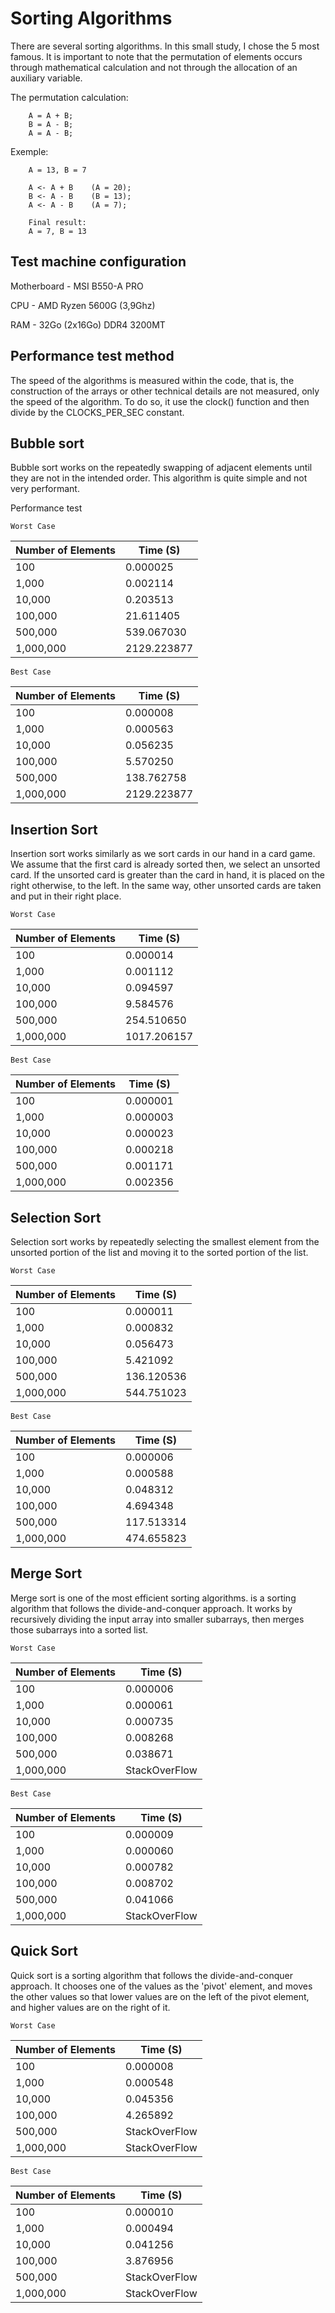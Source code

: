 # Sorting Algorithms

There are several sorting algorithms. In this small study, I chose the 5 most famous.
It is important to note that the permutation of elements occurs through mathematical calculation and not through the allocation of an auxiliary variable.

The permutation calculation:

```
    A = A + B;
    B = A - B;
    A = A - B;
```

Exemple:

```
    A = 13, B = 7

    A <- A + B    (A = 20);
    B <- A - B    (B = 13);
    A <- A - B    (A = 7);

    Final result:
    A = 7, B = 13
```

## Test machine configuration

Motherboard - MSI B550-A PRO

CPU - AMD Ryzen 5600G (3,9Ghz)

RAM - 32Go (2x16Go) DDR4 3200MT

## Performance test method

The speed of the algorithms is measured within the code, that is, the construction of the arrays or other technical details are not measured, only the speed of the algorithm. To do so, it use the clock() function and then divide by the CLOCKS_PER_SEC constant.

## Bubble sort

Bubble sort works on the repeatedly swapping of adjacent elements until they are not in the intended order.
This algorithm is quite simple and not very performant.

Performance test

    Worst Case

| Number of Elements |  Time (S)  |
|--------------------|------------|
|       100          |  0.000025  |
|     1,000          |  0.002114  |
|    10,000          |  0.203513  |
|   100,000          |  21.611405 |
|   500,000          | 539.067030 |
| 1,000,000          |2129.223877 |

    Best Case

| Number of Elements |  Time (S)  |
|--------------------|------------|
|       100          |  0.000008  |
|     1,000          |  0.000563  |
|    10,000          |  0.056235  |
|   100,000          |  5.570250  |
|   500,000          | 138.762758 |
|  1,000,000         | 2129.223877|

## Insertion Sort

Insertion sort works similarly as we sort cards in our hand in a card game.
We assume that the first card is already sorted then, we select an unsorted card. If the unsorted card is greater than the card in hand, it is placed on the right otherwise, to the left. In the same way, other unsorted cards are taken and put in their right place.

    Worst Case

| Number of Elements |  Time (S)  |
|--------------------|------------|
|       100          |  0.000014  |
|     1,000          |  0.001112  |
|    10,000          |  0.094597  |
|   100,000          |  9.584576  |
|   500,000          | 254.510650 |
| 1,000,000          |1017.206157 |

    Best Case

| Number of Elements |  Time (S)  |
|--------------------|------------|
|       100          |  0.000001  |
|     1,000          |  0.000003  |
|    10,000          |  0.000023  |
|   100,000          |  0.000218  |
|   500,000          |  0.001171  |
|  1,000,000         |  0.002356  |

## Selection Sort

Selection sort works by repeatedly selecting the smallest element from the unsorted portion of the list and moving it to the sorted portion of the list. 

    Worst Case

| Number of Elements |  Time (S)  |
|--------------------|------------|
|       100          |  0.000011  |
|     1,000          |  0.000832  |
|    10,000          |  0.056473  |
|   100,000          |  5.421092  |
|   500,000          | 136.120536 |
| 1,000,000          | 544.751023 |

    Best Case

| Number of Elements |  Time (S)  |
|--------------------|------------|
|       100          |  0.000006  |
|     1,000          |  0.000588  |
|    10,000          |  0.048312  |
|   100,000          |  4.694348  |
|   500,000          | 117.513314 |
|  1,000,000         | 474.655823 |

## Merge Sort

Merge sort is one of the most efficient sorting algorithms. is a sorting algorithm that follows the divide-and-conquer approach. It works by recursively dividing the input array into smaller subarrays, then merges those subarrays into a sorted list.

    Worst Case

| Number of Elements |   Time (S)  |
|--------------------|-------------|
|       100          |  0.000006   |
|     1,000          |  0.000061   |
|    10,000          |  0.000735   |
|   100,000          |  0.008268   |
|   500,000          |  0.038671   |
| 1,000,000          |StackOverFlow|

    Best Case

| Number of Elements |   Time (S)  |
|--------------------|-------------|
|       100          |  0.000009   |
|     1,000          |  0.000060   |
|    10,000          |  0.000782   |
|   100,000          |  0.008702   |
|   500,000          |  0.041066   |
| 1,000,000          |StackOverFlow|

## Quick Sort

Quick sort is a sorting algorithm that follows the divide-and-conquer approach. It chooses one of the values as the 'pivot' element, and moves the other values so that lower values are on the left of the pivot element, and higher values are on the right of it.

    Worst Case

| Number of Elements |   Time (S)  |
|--------------------|-------------|
|       100          |  0.000008   |
|     1,000          |  0.000548   |
|    10,000          |  0.045356   |
|   100,000          |  4.265892   |
|   500,000          |StackOverFlow|
| 1,000,000          |StackOverFlow|

    Best Case

| Number of Elements |   Time (S)  |
|--------------------|-------------|
|       100          |  0.000010   |
|     1,000          |  0.000494   |
|    10,000          |  0.041256   |
|   100,000          |  3.876956   |
|   500,000          |StackOverFlow|
| 1,000,000          |StackOverFlow|